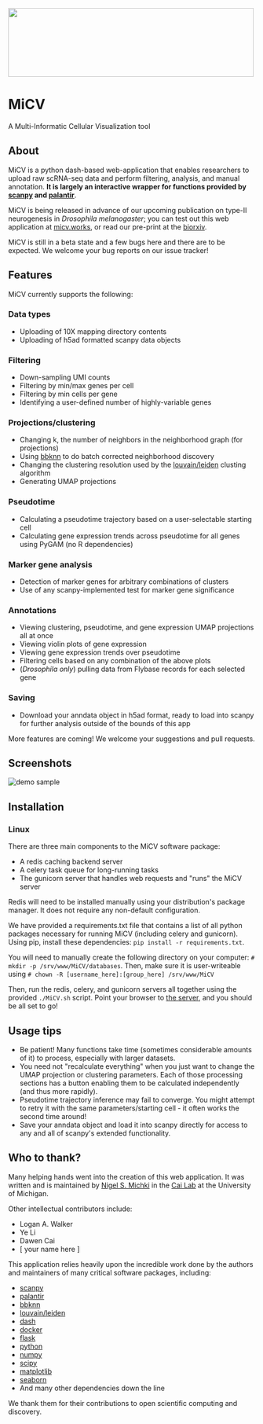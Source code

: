  <img src="https://github.com/cailabumich/MiCV/blob/master/images/MiCV_logo.png" width="500" height="140">

# MiCV
A Multi-Informatic Cellular Visualization tool

## About
MiCV is a python dash-based web-application that enables researchers to upload raw scRNA-seq data and perform filtering, analysis, and manual annotation. **It is largely an interactive wrapper for functions provided by [scanpy](https://github.com/theislab/scanpy) and [palantir](https://github.com/dpeerlab/Palantir)**.

MiCV is being released in advance of our upcoming publication on type-II neurogenesis in *Drosophila melanogaster*; you can test out this web application at [micv.works](https://micv.works), or read our pre-print at the [biorxiv](https://www.biorxiv.org/content/10.1101/2020.07.02.184549v1).

MiCV is still in a beta state and a few bugs here and there are to be expected. We welcome your bug reports on our issue tracker! 

## Features
MiCV currently supports the following:

### Data types
* Uploading of 10X mapping directory contents
* Uploading of h5ad formatted scanpy data objects

### Filtering
* Down-sampling UMI counts
* Filtering by min/max genes per cell
* Filtering by min cells per gene
* Identifying a user-defined number of highly-variable genes

### Projections/clustering
* Changing k, the number of neighbors in the neighborhood graph (for projections)
* Using [bbknn](https://github.com/Teichlab/bbknn) to do batch corrected neighborhood discovery
* Changing the clustering resolution used by the [louvain/leiden](https://github.com/vtraag/leidenalg) clusting algorithm
* Generating UMAP projections

### Pseudotime
* Calculating a pseudotime trajectory based on a user-selectable starting cell
* Calculating gene expression trends across pseudotime for all genes using PyGAM (no R dependencies)

### Marker gene analysis
* Detection of marker genes for arbitrary combinations of clusters
* Use of any scanpy-implemented test for marker gene significance

### Annotations
* Viewing clustering, pseudotime, and gene expression UMAP projections all at once
* Viewing violin plots of gene expression
* Viewing gene expression trends over pseudotime
* Filtering cells based on any combination of the above plots
* (*Drosophila only*) pulling data from Flybase records for each selected gene

### Saving
* Download your anndata object in h5ad format, ready to load into scanpy
for further analysis outside of the bounds of this app

More features are coming! We welcome your suggestions and pull requests.

## Screenshots
![demo sample](https://github.com/cailabumich/MiCV/blob/master/images/MiCV_sample_demo.gif)

## Installation

### Linux
There are three main components to the MiCV software package:
* A redis caching backend server
* A celery task queue for long-running tasks
* The gunicorn server that handles web requests and "runs" the MiCV server

Redis will need to be installed manually using your distribution's package manager. It does not require any non-default configuration.

We have provided a requirements.txt file that contains a list of all python packages necessary for running MiCV (including celery and gunicorn). Using pip, install these dependencies: `pip install -r requirements.txt`. 

You will need to manually create the following directory on your computer:
`# mkdir -p /srv/www/MiCV/databases`. Then, make sure it is user-writeable using `# chown -R [username_here]:[group_here] /srv/www/MiCV`  

Then, run the redis, celery, and gunicorn servers all together using the provided `./MiCV.sh` script. Point your browser to [the server](http://localhost:8050), and you should be all set to go! 

## Usage tips
* Be patient! Many functions take time (sometimes considerable amounts of it) to process, especially with larger datasets.
* You need not "recalculate everything" when you just want to change the UMAP projection or clustering parameters. Each of those processing sections has a button enabling them to be calculated independently (and thus more rapidly).
* Pseudotime trajectory inference may fail to converge. You might attempt to retry it with the same parameters/starting cell - it often works the second time around!
* Save your anndata object and load it into scanpy directly for access to any and all of scanpy's extended functionality.

## Who to thank?
Many helping hands went into the creation of this web application. It was written and is maintained by [Nigel S. Michki](https://github.com/nigeil) in the [Cai Lab](https://www.cai-lab.org/) at the University of Michigan.

Other intellectual contributors include:
* Logan A. Walker
* Ye Li
* Dawen Cai
* [ your name here ]

This application relies heavily upon the incredible work done by the authors and maintainers of many critical software packages, including:
* [scanpy](https://github.com/theislab/scanpy)
* [palantir](https://github.com/dpeerlab/Palantir)
* [bbknn](https://github.com/Teichlab/bbknn)
* [louvain/leiden](https://github.com/vtraag/leidenalg)
* [dash](https://plot.ly/dash/)
* [docker](https://www.docker.com/)
* [flask](https://flask.palletsprojects.com)
* [python](https://www.python.org/)
* [numpy](https://numpy.org/)
* [scipy](https://www.scipy.org/)
* [matplotlib](https://matplotlib.org/)
* [seaborn](https://seaborn.pydata.org/)
* And many other dependencies down the line

We thank them for their contributions to open scientific computing and discovery.